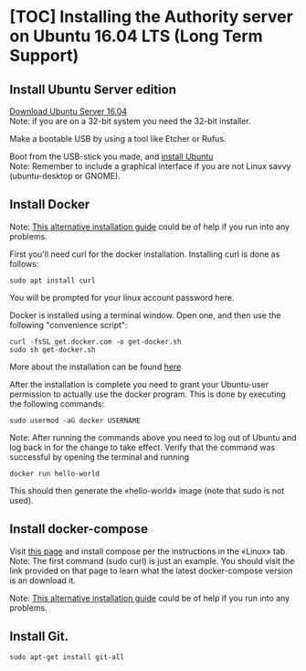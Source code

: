 [TOC]
Installing the Authority server on Ubuntu 16.04 LTS (Long Term Support)
======================================================================

Install Ubuntu Server edition
-----------------------------

[Download Ubuntu Server 16.04](https://www.ubuntu.com/download/server)  
Note: if you are on a 32-bit system you need the 32-bit installer.

Make a bootable USB by using a tool like Etcher or Rufus.

Boot from the USB-stick you made, and [install Ubuntu](https://tutorials.ubuntu.com/tutorial/tutorial-install-ubuntu-server)  
Note: Remember to include a graphical interface if you are not Linux savvy (ubuntu-desktop or GNOME).

Install Docker
--------------
Note: [This alternative installation guide](https://www.digitalocean.com/community/tutorials/how-to-install-and-use-docker-on-ubuntu-16-04)
 could be of help if you run into any problems.

First you'll need curl for the docker installation. Installing curl is done as follows:

    sudo apt install curl

You will be prompted for your linux account password here.  

Docker is installed using a terminal window. Open one, and then use the following "convenience script":

    curl -fsSL get.docker.com -o get-docker.sh
    sudo sh get-docker.sh


More about the installation can be found [here](https://docs.docker.com/install/linux/docker-ce/ubuntu/)

After the installation is complete you need to grant your Ubuntu-user
permission to actually use the docker program. This is done by executing the
following commands:

    sudo usermod -aG docker USERNAME

Note: After running the commands above you need to log out of Ubuntu and log back in for the change to
take effect. Verify that the command was successful by opening the terminal and running

    docker run hello-world

This should then generate the «hello-world» image (note that sudo is not used).

Install docker-compose
----------------------
Visit [this page](https://docs.docker.com/compose/install/) and install compose
per the instructions in the «Linux» tab.
Note: The first command (sudo curl) is just an example. You should visit the link provided on that page to learn
what the latest docker-compose version is an download it.

Note: [This alternative installation guide](https://www.digitalocean.com/community/tutorials/how-to-install-docker-compose-on-ubuntu-16-04)
 could be of help if you run into any problems.

Install Git.
------------
    sudo apt-get install git-all
